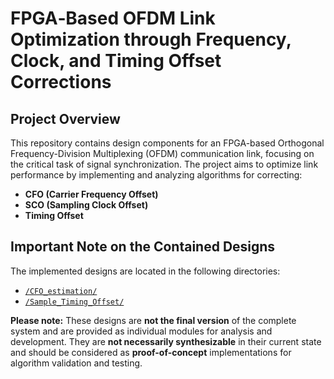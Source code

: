 
# FPGA‐Based OFDM Link Optimization through Frequency, Clock, and Timing Offset Corrections

## Project Overview

This repository contains design components for an FPGA-based Orthogonal Frequency-Division Multiplexing (OFDM) communication link, focusing on the critical task of signal synchronization. The project aims to optimize link performance by implementing and analyzing algorithms for correcting:

*   **CFO (Carrier Frequency Offset)**
*   **SCO (Sampling Clock Offset)**
*   **Timing Offset**

## Important Note on the Contained Designs

The implemented designs are located in the following directories:
*   [`/CFO_estimation/`](./CFO_estimation/)
*   [`/Sample_Timing_Offset/`](./Sample_Timing_Offset/)

**Please note:** These designs are **not the final version** of the complete system and are provided as individual modules for analysis and development. They are **not necessarily synthesizable** in their current state and should be considered as **proof-of-concept** implementations for algorithm validation and testing.
